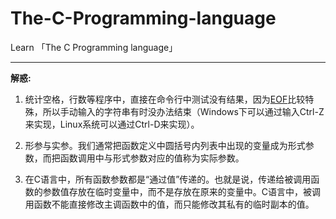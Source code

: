 # The-C-Programming-language

Learn 「The C Programming language」

---

**解惑:**

1. 统计空格，行数等程序中，直接在命令行中测试没有结果，因为[EOF](http://www.ruanyifeng.com/blog/2011/11/eof.html)比较特殊，所以手动输入的字符串有时没办法结束（Windows下可以通过输入Ctrl-Z来实现，Linux系统可以通过Ctrl-D来实现）。

2. 形参与实参。我们通常把函数定义中圆括号内列表中出现的变量成为形式参数，而把函数调用中与形式参数对应的值称为实际参数。

3. 在C语言中，所有函数参数都是“通过值”传递的。也就是说，传递给被调用函数的参数值存放在临时变量中，而不是存放在原来的变量中。C语言中，被调用函数不能直接修改主调函数中的值，而只能修改其私有的临时副本的值。